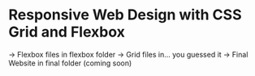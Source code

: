 # Responsive Web Design with CSS Grid and Flexbox

-> Flexbox files in flexbox folder
-> Grid files in... you guessed it
-> Final Website in final folder (coming soon)
